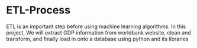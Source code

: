 # ETL-Process
ETL is an important step before using machine learning algorithms. In this project, We will extract GDP information from worldbank website, clean and transform, and finally load in onto a database using python and its libraries
